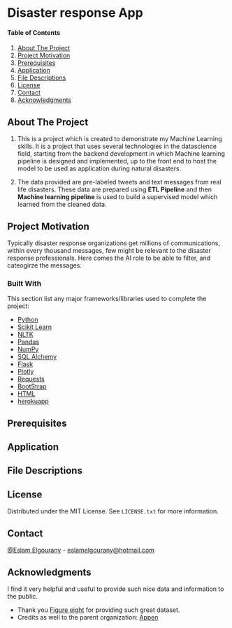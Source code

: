 # Disaster response App

<div id="top"></div>

#### Table of Contents

1. [About The Project](#about-the-project)
2. [Project Motivation](#motivation)
3. [Prerequisites](#Prerequisites)
4. [Application](#Application)
5. [File Descriptions](#files)
6. [License](#License)
7. [Contact](#Contact)
8. [Acknowledgments](#Acknowledgments)


<!-- ABOUT THE PROJECT -->
## About The Project

1. This is a project which is created to demonstrate my Machine Learning skills. It is a project that uses several technologies in the datascience field, starting from the backend development in which Machine learning pipeline is designed and implemented, up to the front end to host the model to be used as application during natural disasters.

2. The data provided are pre-labeled tweets and text messages from real life disasters. These data are prepared using <b>ETL Pipeline</b> and then <b>Machine learning pipeline</b> is used to build a supervised model which learned from the cleaned data.


<!-- MOTIVATION -->
## Project Motivation <a name="motivation"></a>

Typically disaster response organizations get millions of communications, within every thousand messages, few might be relevant to the disaster response professionals. Here comes the AI role to be able to filter, and cateogirze the messages.

<!-- TOOLS -->
### Built With

This section list any major frameworks/libraries used to complete the project:

* [Python](https://python.org/)
* [Scikit Learn](https://scikit-learn.org/)
* [NLTK](https://www.nltk.org/)
* [Pandas](https://pandas.pydata.org/)
* [NumPy](https://numpy.org/)
* [SQL Alchemy](https://www.sqlalchemy.org/)
* [Flask](https://www.fullstackpython.com/flask.html)
* [Plotly](https://plotly.com/python/)
* [Requests](https://docs.python-requests.org/en/latest/)
* [BootStrap](https://getbootstrap.com/)
* [HTML](https://html.com/)
* [herokuapp](https://heroku.com/)


<!-- INSTALL -->

## Prerequisites <a name="Prerequisites"></a>


<!-- APPLICATION -->
## Application <a name="Application"></a>


<!-- FILES -->  
## File Descriptions <a name="files"></a>


<!-- LICENSE -->

## License <a name="License"></a>

Distributed under the MIT License. See `LICENSE.txt` for more information.


<!-- CONTACT -->
## Contact <a name="Contact"></a>

[@Eslam Elgourany](https://www.linkedin.com/in/eslam-elgourany-75b346111) - eslamelgourany@hotmail.com


<!-- ACKNOWLEDGMENTS -->
## Acknowledgments <a name="Acknowledgments"></a>
I find it very helpful and useful to provide such nice data and information to the public.

* Thank you [Figure eight](https://en.wikipedia.org/wiki/Figure_Eight_Inc.) for providing such great dataset.
* Credits as well to the parent organization: [Appen](https://appen.com/)
